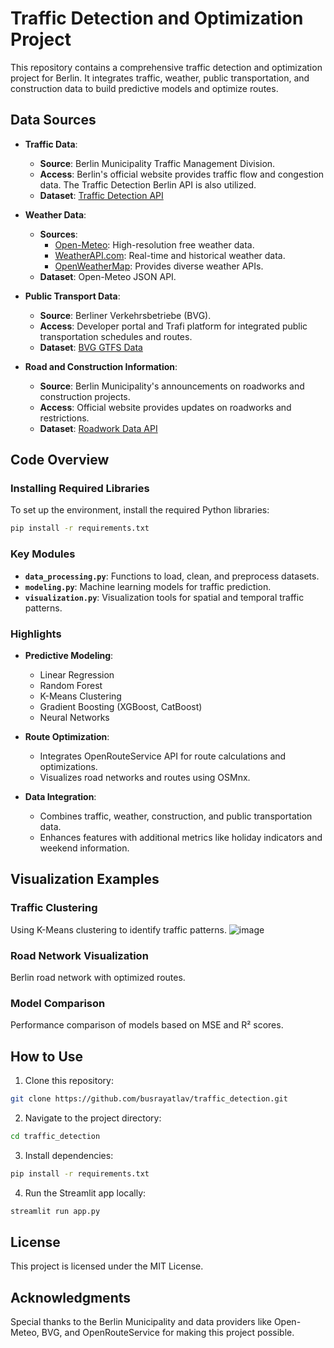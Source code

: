 
# Traffic Detection and Optimization Project

This repository contains a comprehensive traffic detection and optimization project for Berlin. It integrates traffic, weather, public transportation, and construction data to build predictive models and optimize routes.

## Data Sources

- **Traffic Data**:
  - **Source**: Berlin Municipality Traffic Management Division.
  - **Access**: Berlin's official website provides traffic flow and congestion data. The Traffic Detection Berlin API is also utilized.
  - **Dataset**: [Traffic Detection API](https://api.viz.berlin.de/daten/verkehrsdetektion)

- **Weather Data**:
  - **Sources**:
    - [Open-Meteo](https://open-meteo.com/en/docs/dwd-api#latitude=52.5244&longitude=13.4105): High-resolution free weather data.
    - [WeatherAPI.com](https://www.weatherapi.com/): Real-time and historical weather data.
    - [OpenWeatherMap](https://openweathermap.org/): Provides diverse weather APIs.
  - **Dataset**: Open-Meteo JSON API.

- **Public Transport Data**:
  - **Source**: Berliner Verkehrsbetriebe (BVG).
  - **Access**: Developer portal and Trafi platform for integrated public transportation schedules and routes.
  - **Dataset**: [BVG GTFS Data](https://daten.berlin.de/datensaetze/vbb-fahrplandaten-via-gtfs)

- **Road and Construction Information**:
  - **Source**: Berlin Municipality's announcements on roadworks and construction projects.
  - **Access**: Official website provides updates on roadworks and restrictions.
  - **Dataset**: [Roadwork Data API](https://api.viz.berlin.de/daten/verkehrsdetektion)

## Code Overview

### Installing Required Libraries
To set up the environment, install the required Python libraries:
```bash
pip install -r requirements.txt
```

### Key Modules
- **`data_processing.py`**: Functions to load, clean, and preprocess datasets.
- **`modeling.py`**: Machine learning models for traffic prediction.
- **`visualization.py`**: Visualization tools for spatial and temporal traffic patterns.

### Highlights
- **Predictive Modeling**:
  - Linear Regression
  - Random Forest
  - K-Means Clustering
  - Gradient Boosting (XGBoost, CatBoost)
  - Neural Networks

- **Route Optimization**:
  - Integrates OpenRouteService API for route calculations and optimizations.
  - Visualizes road networks and routes using OSMnx.

- **Data Integration**:
  - Combines traffic, weather, construction, and public transportation data.
  - Enhances features with additional metrics like holiday indicators and weekend information.

## Visualization Examples

### Traffic Clustering
Using K-Means clustering to identify traffic patterns.
![image](https://github.com/user-attachments/assets/b90276d5-a18a-4553-bc71-099ef5a8cc48)


### Road Network Visualization
Berlin road network with optimized routes.

### Model Comparison
Performance comparison of models based on MSE and R² scores.

## How to Use
1. Clone this repository:
```bash
git clone https://github.com/busrayatlav/traffic_detection.git
```
2. Navigate to the project directory:
```bash
cd traffic_detection
```
3. Install dependencies:
```bash
pip install -r requirements.txt
```
4. Run the Streamlit app locally:
```bash
streamlit run app.py
```

## License
This project is licensed under the MIT License.

## Acknowledgments
Special thanks to the Berlin Municipality and data providers like Open-Meteo, BVG, and OpenRouteService for making this project possible.
